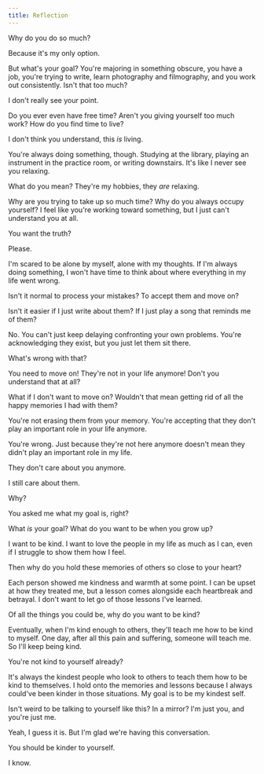 ```yaml
---
title: Reflection
---
```


Why do you do so much?

Because it's my only option.

But what's your goal? You're majoring in something obscure, you have a job, you're trying to write, learn photography and filmography, and you work out consistently. Isn't that too much?

I don't really see your point.

Do you ever even have free time? Aren't you giving yourself too much work? How do you find time to live?

I don't think you understand, this *is* living.

You're always doing something, though. Studying at the library, playing an instrument in the practice room, or writing downstairs. It's like I never see you relaxing.

What do you mean? They're my hobbies, they *are* relaxing.

Why are you trying to take up so much time? Why do you always occupy yourself? I feel like you're working toward something, but I just can't understand you at all.

You want the truth?

Please.

I'm scared to be alone by myself, alone with my thoughts. If I'm always doing something, I won't have time to think about where everything in my life went wrong.

Isn't it normal to process your mistakes? To accept them and move on?

Isn't it easier if I just write about them? If I just play a song that reminds me of them?

No. You can't just keep delaying confronting your own problems. You're acknowledging they exist, but you just let them sit there.

What's wrong with that?

You need to move on! They're not in your life anymore! Don't you understand that at all?

What if I don't want to move on? Wouldn't that mean getting rid of all the happy memories I had with them?

You're not erasing them from your memory. You're accepting that they don't play an important role in your life anymore.

You're wrong. Just because they're not here anymore doesn't mean they didn't play an important role in my life.

They don't care about you anymore.

I still care about them.

Why?

You asked me what my goal is, right?

What *is* your goal? What do you want to be when you grow up?

I want to be kind. I want to love the people in my life as much as I can, even if I struggle to show them how I feel.

Then why do you hold these memories of others so close to your heart?

Each person showed me kindness and warmth at some point. I can be upset at how they treated me, but a lesson comes alongside each heartbreak and betrayal. I don't want to let go of those lessons I've learned.

Of all the things you could be, why do you want to be kind?

Eventually, when I'm kind enough to others, they'll teach me how to be kind to myself. One day, after all this pain and suffering, someone will teach me. So I'll keep being kind.

You're not kind to yourself already?

It's always the kindest people who look to others to teach them how to be kind to themselves. I hold onto the memories and lessons because I always could've been kinder in those situations. My goal is to be my kindest self.

Isn't weird to be talking to yourself like this? In a mirror? I'm just you, and you're just me.

Yeah, I guess it is. But I'm glad we're having this conversation.

You should be kinder to yourself.

I know.
